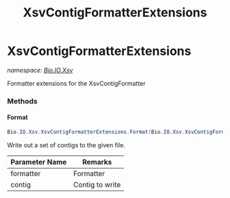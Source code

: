 ﻿---
title: XsvContigFormatterExtensions
---

# XsvContigFormatterExtensions
_namespace: [Bio.IO.Xsv](N-Bio.IO.Xsv.html)_

Formatter extensions for the XsvContigFormatter

### Methods

#### Format
```csharp
Bio.IO.Xsv.XsvContigFormatterExtensions.Format(Bio.IO.Xsv.XsvContigFormatter,Bio.Algorithms.Assembly.Contig)
```
Write out a set of contigs to the given file.

|Parameter Name|Remarks|
|--------------|-------|
|formatter|Formatter|
|contig|Contig to write|





